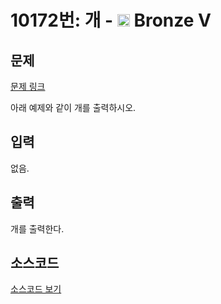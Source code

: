 # 10172번: 개 - <img src="https://static.solved.ac/tier_small/1.svg" style="height:20px" /> Bronze V

<!-- performance -->

<!-- 문제 제출 후 깃허브에 푸시를 했을 때 제출한 코드의 성능이 입력될 공간입니다.-->

<!-- end -->

## 문제

[문제 링크](https://boj.kr/10172)


<p>아래 예제와 같이 개를 출력하시오.</p>



## 입력


<p>없음.</p>



## 출력


<p>개를 출력한다.</p>



## 소스코드

[소스코드 보기](개.js)